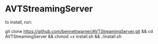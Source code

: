# AVTStreamingServer

to install, run:

git clone https://github.com/bennettwarner/AVTStreamingServer.git && cd AVTStreamingServer && chmod +x install.sh && ./install.sh
